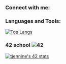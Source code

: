 ### Connect with me:


### Languages and Tools:

[![Top Langs](https://github-readme-stats.vercel.app/api/top-langs/?username=mamboojamboo&layout=compact&bg_color=282328,b5008b,b53a3a&title_color=fff&text_color=fff)](https://github.com/mamboojamboo)

### 42 school ![42](https://badgen.net/badge/Born2Code/tjennine/purple?cache=86400&icon=https://meta.intra.42.fr/assets/42_logo-7dfc9110a5319a308863b96bda33cea995046d1731cebb735e41b16255106c12.svg)

[![tjennine's 42 stats](https://badge42.herokuapp.com/api/stats/tjennine?privacyEmail=true&cursus=42%20cursus)](https://github.com/mamboojamboo)